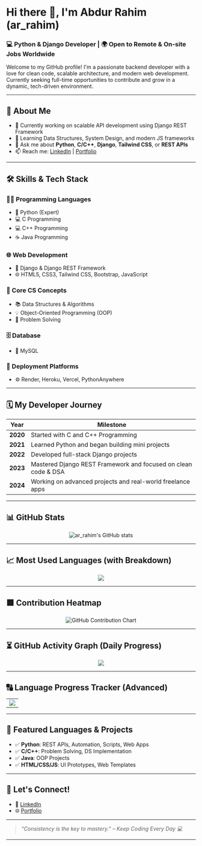 # Hi there 👋, I'm Abdur Rahim (ar_rahim)

### 💻 Python & Django Developer | 🌍 Open to Remote & On-site Jobs Worldwide

Welcome to my GitHub profile! I'm a passionate backend developer with a love for clean code, scalable architecture, and modern web development. Currently seeking full-time opportunities to contribute and grow in a dynamic, tech-driven environment.

---

## 🚀 About Me

- 🔭 Currently working on scalable API development using Django REST Framework
- 🌱 Learning Data Structures, System Design, and modern JS frameworks
- 💬 Ask me about **Python**, **C/C++**, **Django**, **Tailwind CSS**, or **REST APIs**
- 📫 Reach me: [LinkedIn](https://www.linkedin.com/in/arrahim0) | [Portfolio](https://ar-rahim-cxtp.onrender.com/)

---

## 🛠️ Skills & Tech Stack

### 👨‍💻 Programming Languages
- 🐍 Python (Expert)
- 💻 C Programming
- 💻 C++ Programming
- ☕ Java Programming

### 🌐 Web Development
- 🧩 Django & Django REST Framework
- 🌐 HTML5, CSS3, Tailwind CSS, Bootstrap, JavaScript

### 🧠 Core CS Concepts
- 📚 Data Structures & Algorithms
- 💡 Object-Oriented Programming (OOP)
- 🧩 Problem Solving

### 🗄️ Database
- 🐬 MySQL

### 🚀 Deployment Platforms
- ⚙️ Render, Heroku, Vercel, PythonAnywhere

---

## 🗓️ My Developer Journey

| Year     | Milestone                                                                 |
|----------|---------------------------------------------------------------------------|
| **2020** | Started with C and C++ Programming                                        |
| **2021** | Learned Python and began building mini projects                           |
| **2022** | Developed full-stack Django projects                                      |
| **2023** | Mastered Django REST Framework and focused on clean code & DSA            |
| **2024** | Working on advanced projects and real-world freelance apps                |

---

## 📊 GitHub Stats

<p align="center">
  <img src="https://github-readme-stats.vercel.app/api?username=ar-rahim&show_icons=true&theme=radical" alt="ar_rahim's GitHub stats" />
</p>

---

## 📈 Most Used Languages (with Breakdown)

<p align="center">
  <img src="https://github-readme-stats.vercel.app/api/top-langs/?username=ar-rahim&layout=compact&langs_count=10&theme=radical" />
</p>

---

## 🟩 Contribution Heatmap

<p align="center">
  <img src="https://ghchart.rshah.org/007acc/ar-rahim" alt="GitHub Contribution Chart" />
</p>

---

## ⏳ GitHub Activity Graph (Daily Progress)

<p align="center">
  <img src="https://github-readme-activity-graph.cyclic.app/graph?username=ar-rahim&theme=radical&custom_title=🔥%20Daily%20Coding%20Activity%20Graph" />
</p>

---

## 🔠 Language Progress Tracker (Advanced)

<table align="center">
<tr>
<td align="center">
  <img src="https://github-readme-streak-stats.herokuapp.com?user=ar-rahim&theme=radical&hide_border=false" />
</td>
</tr>
</table>

---

## 🌟 Featured Languages & Projects

- ✅ **Python**: REST APIs, Automation, Scripts, Web Apps  
- ✅ **C/C++**: Problem Solving, DS Implementation  
- ✅ **Java**: OOP Projects  
- ✅ **HTML/CSS/JS**: UI Prototypes, Web Templates

---

## 📣 Let's Connect!

- 💼 [LinkedIn](https://www.linkedin.com/in/arrahim0)
- 🌐 [Portfolio](https://ar-rahim-cxtp.onrender.com)

---

> _“Consistency is the key to mastery.” – Keep Coding Every Day 💻_

---
